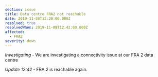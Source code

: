 ```yaml
---
section: issue
title: Data centre FRA2 not reachable
date: 2019-11-08T12:20:00.000Z
resolved: true
resolvedWhen: 2019-11-08T12:42:00.000Z
affected:
  - FRA2
severity: down
---
```

_Investigating_ - We are investigating a connectivity issue at our FRA 2 data centre

_Update 12:42_ - FRA 2 is reachable again.
